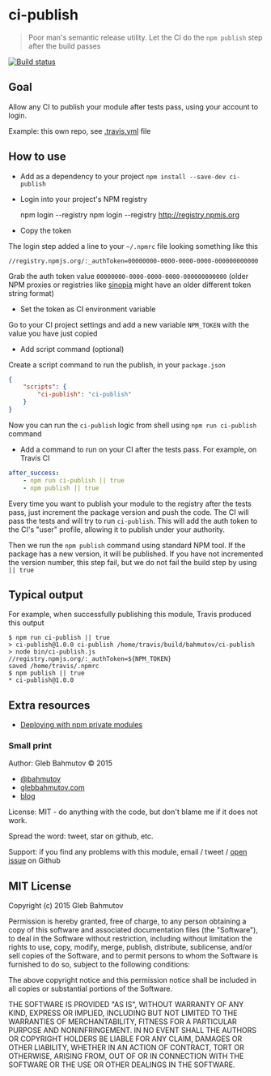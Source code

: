 # ci-publish
> Poor man's semantic release utility. Let the CI do the `npm publish` step after the build passes

[![Build status][ci-publish-ci-image] ][ci-publish-ci-url]

## Goal

Allow any CI to publish your module after tests pass, using your account to login.

Example: this own repo, see [.travis.yml](.travis.yml) file

## How to use

- Add as a dependency to your project `npm install --save-dev ci-publish`

- Login into your project's NPM registry

    npm login --registry <registry url>
    npm login --registry http://registry.npmjs.org

- Copy the token

The login step added a line to your `~/.npmrc` file looking something like this

    //registry.npmjs.org/:_authToken=00000000-0000-0000-0000-000000000000

Grab the auth token value `00000000-0000-0000-0000-000000000000` (older NPM proxies or 
registries like [sinopia](https://www.npmjs.com/package/sinopia) might have an older 
different token string format)

- Set the token as CI environment variable

Go to your CI project settings and add a new variable `NPM_TOKEN` with the value you
have just copied

- Add script command (optional)

Create a script command to run the publish, in your `package.json`

```json
{
    "scripts": {
        "ci-publish": "ci-publish"
    }
}
```

Now you can run the `ci-publish` logic from shell using `npm run ci-publish` command

- Add a command to run on your CI after the tests pass. For example, on Travis CI

```yaml
after_success:
    - npm run ci-publish || true
    - npm publish || true
```

Every time you want to publish your module to the registry after the tests pass, 
just increment the package version and push the code. The CI will pass the tests and will
try to run `ci-publish`. This will add the auth token to the CI's "user" profile,
allowing it to publish under your authority. 

Then we run the `npm publish` command using standard NPM tool.
If the package has a new version, it will be published. If you have not
incremented the version number, this step fail, 
but we do not fail the build step by using `|| true`

## Typical output

For example, when successfully publishing this module, Travis produced this output

    $ npm run ci-publish || true
    > ci-publish@1.0.0 ci-publish /home/travis/build/bahmutov/ci-publish
    > node bin/ci-publish.js
    //registry.npmjs.org/:_authToken=${NPM_TOKEN}
    saved /home/travis/.npmrc
    $ npm publish || true
    * ci-publish@1.0.0

## Extra resources

* [Deploying with npm private modules][deploying post]

[deploying post]: http://blog.npmjs.org/post/118393368555/deploying-with-npm-private-modules

### Small print

Author: Gleb Bahmutov &copy; 2015

* [@bahmutov](https://twitter.com/bahmutov)
* [glebbahmutov.com](http://glebbahmutov.com)
* [blog](http://glebbahmutov.com/blog/)

License: MIT - do anything with the code, but don't blame me if it does not work.

Spread the word: tweet, star on github, etc.

Support: if you find any problems with this module, email / tweet /
[open issue](https://github.com/bahmutov/ci-publish/issues) on Github

## MIT License

Copyright (c) 2015 Gleb Bahmutov

Permission is hereby granted, free of charge, to any person
obtaining a copy of this software and associated documentation
files (the "Software"), to deal in the Software without
restriction, including without limitation the rights to use,
copy, modify, merge, publish, distribute, sublicense, and/or sell
copies of the Software, and to permit persons to whom the
Software is furnished to do so, subject to the following
conditions:

The above copyright notice and this permission notice shall be
included in all copies or substantial portions of the Software.

THE SOFTWARE IS PROVIDED "AS IS", WITHOUT WARRANTY OF ANY KIND,
EXPRESS OR IMPLIED, INCLUDING BUT NOT LIMITED TO THE WARRANTIES
OF MERCHANTABILITY, FITNESS FOR A PARTICULAR PURPOSE AND
NONINFRINGEMENT. IN NO EVENT SHALL THE AUTHORS OR COPYRIGHT
HOLDERS BE LIABLE FOR ANY CLAIM, DAMAGES OR OTHER LIABILITY,
WHETHER IN AN ACTION OF CONTRACT, TORT OR OTHERWISE, ARISING
FROM, OUT OF OR IN CONNECTION WITH THE SOFTWARE OR THE USE OR
OTHER DEALINGS IN THE SOFTWARE.

[ci-publish-ci-image]: https://travis-ci.org/bahmutov/ci-publish.png?branch=master
[ci-publish-ci-url]: https://travis-ci.org/bahmutov/ci-publish
